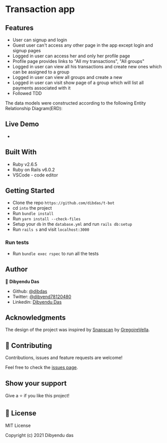 # Transaction app

## Features

- User can signup and login
- Guest user can't access any other page in the app except login and signup pages
- Logged in user can access her and only her profile page
- Profile page provides links to "All my transactions", "All groups"
- Logged in user can view all his transactions and create new ones which can be assigned to a group
- Logged in user can view all groups and create a new
- Logged in user can visit show page of a group which will list all payments associated with it
- Followed TDD 

The data models were constructed according to the following Entity Relationship Diagram(ERD):



## Live Demo

- 
## Built With

- Ruby v2.6.5
- Ruby on Rails v6.0.2
- VSCode - code editor

## Getting Started

- Clone the repo `https://github.com/dibdas/t-bot`
- cd `into` the project
- Run `bundle install`
- Run `yarn install --check-files`
- Setup your `db` in the `database.yml` and run `rails db:setup`
- Run `rails s` and visit `localhost:3000`


### Run tests

- Run `bundle exec rspec` to run all the tests

## Author

👤 **Dibyendu Das**
- Github: [@dibdas](https://github.com/dibdas)
- Twitter: [@dibyend78120480](https://twitter.com/dibyend78120480)
- Linkedin: [Dibyendu Das](https://www.linkedin.com/in/dibdas/)

## Acknowledgments

The design of the project was inspired by [Snapscan](https://www.behance.net/gallery/19759151/Snapscan-iOs-design-and-branding) by [GregoireVella](https://www.behance.net/gregoirevella).

## 🤝 Contributing

Contributions, issues and feature requests are welcome!

Feel free to check the [issues page](https://github.com/dibdas/t-bot/issues).

## Show your support

Give a ⭐️ if you like this project!

## 📝 License

MIT License

Copyright (c) 2021 Dibyendu das

